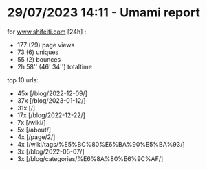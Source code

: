 # 29/07/2023 14:11 - Umami report
for www.shifeiti.com [24h] :

 - 177 (29) page views
 - 73 (6) uniques
 - 55 (2) bounces
 - 2h 58'' (46' 34'') totaltime


top 10 urls:
 - 45x [/blog/2022-12-09/]
 - 37x [/blog/2023-01-12/]
 - 31x [/]
 - 17x [/blog/2022-12-22/]
 - 7x [/wiki/]
 - 5x [/about/]
 - 4x [/page/2/]
 - 4x [/wiki/tags/%E5%BC%80%E6%BA%90%E5%BA%93/]
 - 3x [/blog/2022-05-07/]
 - 3x [/blog/categories/%E6%8A%80%E6%9C%AF/]


